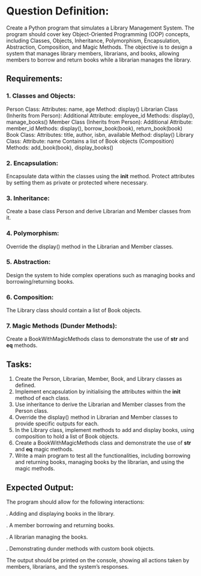 # Question Definition:

Create a Python program that simulates a Library Management System. The program should cover key Object-Oriented Programming (OOP) concepts, including Classes, Objects, Inheritance, Polymorphism, Encapsulation, Abstraction, Composition, and Magic Methods. The objective is to design a system that manages library members, librarians, and books, allowing members to borrow and return books while a librarian manages the library.

## Requirements:

### 1. Classes and Objects:

Person Class:
Attributes: name, age
Method: display()
Librarian Class (Inherits from Person):
Additional Attribute: employee_id
Methods: display(), manage_books()
Member Class (Inherits from Person):
Additional Attribute: member_id
Methods: display(), borrow_book(book), return_book(book)
Book Class:
Attributes: title, author, isbn, available
Method: display()
Library Class:
Attribute: name
Contains a list of Book objects (Composition)
Methods: add_book(book), display_books()

### 2. Encapsulation:
Encapsulate data within the classes using the __init__ method.
Protect attributes by setting them as private or protected where necessary.

### 3. Inheritance:
Create a base class Person and derive Librarian and Member classes from it.

### 4. Polymorphism:

Override the display() method in the Librarian and Member classes.

### 5. Abstraction:
Design the system to hide complex operations such as managing books and borrowing/returning books.

### 6. Composition:
The Library class should contain a list of Book objects.

### 7. Magic Methods (Dunder Methods):

Create a BookWithMagicMethods class to demonstrate the use of __str__ and __eq__ methods.

## Tasks:
1. Create the Person, Librarian, Member, Book, and Library classes as defined.
2. Implement encapsulation by initialising the attributes within the __init__ method of each class.
3. Use inheritance to derive the Librarian and Member classes from the Person class.
4. Override the display() method in Librarian and Member classes to provide specific outputs for each.
5. In the Library class, implement methods to add and display books, using composition to hold a list of Book objects.
6. Create a BookWithMagicMethods class and demonstrate the use of __str__ and __eq__ magic methods.
7. Write a main program to test all the functionalities, including borrowing and returning books, managing books by the librarian, and using the magic methods.


## Expected Output:
The program should allow for the following interactions:

. Adding and displaying books in the library.

. A member borrowing and returning books.

. A librarian managing the books.

. Demonstrating dunder methods with custom book objects.

The output should be printed on the console, showing all actions taken by members, librarians, and the system’s responses.



